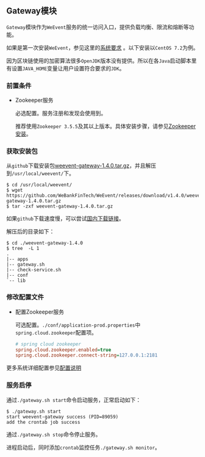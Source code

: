 ## Gateway模块

`Gateway`模块作为`WeEvent`服务的统一访问入口，提供负载均衡、限流和熔断等功能。

如果是第一次安装`WeEvent`，参见这里的[系统要求](../environment.html) 。以下安装以`CentOS 7.2`为例。

因为区块链使用的加密算法很多`OpenJDK`版本没有提供。所以在各`Java`启动脚本里有设置`JAVA_HOME`变量让用户设置符合要求的`JDK`。

### 前置条件

- Zookeeper服务

  必选配置。服务注册和发现会使用到。

  推荐使用`Zookeeper 3.5.5`及其以上版本。具体安装步骤，请参见[Zookeeper安装](https://zookeeper.apache.org/doc/r3.5.7/zookeeperStarted.html)。


### 获取安装包

从`github`下载安装包[weevent-gateway-1.4.0.tar.gz](https://github.com/WeBankFinTech/WeEvent/releases/download/v1.4.0/weevent-gateway-1.4.0.tar.gz)，并且解压到`/usr/local/weevent/`下。

``` shell
$ cd /usr/local/weevent/
$ wget https://github.com/WeBankFinTech/WeEvent/releases/download/v1.4.0/weevent-gateway-1.4.0.tar.gz
$ tar -zxf weevent-gateway-1.4.0.tar.gz
```
如果`github`下载速度慢，可以尝试[国内下载链接](https://osp-1257653870.cos.ap-guangzhou.myqcloud.com/WeEvent/download/releases/v1.4.0/weevent-gateway-1.4.0.tar.gz)。

解压后的目录如下：

```
$ cd ./weevent-gateway-1.4.0
$ tree  -L 1
.
|-- apps
|-- gateway.sh
|-- check-service.sh
|-- conf
`-- lib
```

### 修改配置文件

- 配置Zookeeper服务

  可选配置。`./conf/application-prod.properties`中`spring.cloud.zookeeper`配置项。
  
  ```ini
  # spring cloud zookeeper
  spring.cloud.zookeeper.enabled=true
  spring.cloud.zookeeper.connect-string=127.0.0.1:2181
  ```
  


更多系统详细配置参见[配置说明](../property.html)

### 服务启停

  通过`./gateway.sh start`命令启动服务，正常启动如下：

  ```shell
  $ ./gateway.sh start
  start weevent-gateway success (PID=89059)
  add the crontab job success
  ```

通过`./gateway.sh stop`命令停止服务。

进程启动后，同时添加`crontab`监控任务`./gateway.sh monitor`。

